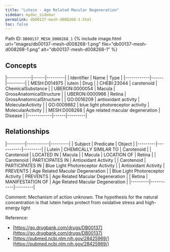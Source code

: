 ```yaml
---
title: "Lutein - Age Related Macular Degeneration"
sidebar: mydoc_sidebar
permalink: db00137-mesh-d008268-1.html
toc: false 
---
```



Path ID: `DB00137_MESH_D008268_1`
{% include image.html url="images/db00137-mesh-d008268-1.png" file="db00137-mesh-d008268-1.png" alt="db00137-mesh-d008268-1" %}

## Concepts

|------------|------|---------|
| Identifier | Name | Type    |
|------------|------|---------|
| MESH:D014975 | lutein | Drug |
| CHEBI:23044 | carotenoid | ChemicalSubstance |
| UBERON:0000054 | Macula | GrossAnatomicalStructure |
| UBERON:0000966 | Retina | GrossAnatomicalStructure |
| GO:0016209 | antioxidant activity | MolecularActivity |
| GO:0009882 | blue light photoreceptor activity | MolecularActivity |
| MESH:D008268 | Age related macular degeneration | Disease |
|------------|------|---------|

## Relationships

|---------|-----------|---------|
| Subject | Predicate | Object  |
|---------|-----------|---------|
| Lutein | CHEMICALLY SIMILAR TO | Carotenoid |
| Carotenoid | LOCATED IN | Macula |
| Macula | LOCATION OF | Retina |
| Carotenoid | PARTICIPATES IN | Antioxidant Activity |
| Carotenoid | PARTICIPATES IN | Blue Light Photoreceptor Activity |
| Antioxidant Activity | PREVENTS | Age Related Macular Degeneration |
| Blue Light Photoreceptor Activity | PREVENTS | Age Related Macular Degeneration |
| Retina | MANIFESTATION OF | Age Related Macular Degeneration |
|---------|-----------|---------|

Comment: Mechanism of action unknown. The hypothesis for the natural concentration is that lutein helps protect from oxidative stress and high-energy light

Reference: 
  - [https://go.drugbank.com/drugs/DB00137](https://go.drugbank.com/drugs/DB00137)
  - [https://pubmed.ncbi.nlm.nih.gov/28425969/](https://pubmed.ncbi.nlm.nih.gov/28425969/)

